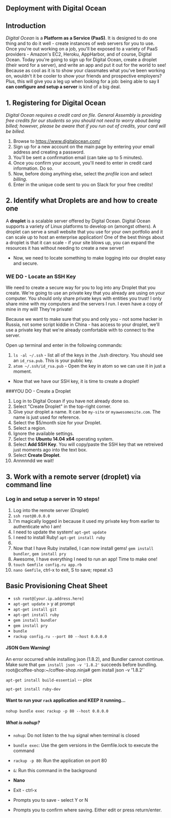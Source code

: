 
## Deployment with Digital Ocean

## Introduction

*Digital Ocean* is a **Platform as a Service (PaaS)**. It is designed to do one thing and to do it well - create instances of web servers for you to use. Once you're out working on a job, you'll be exposed to a variety of PaaS providers - Amazon's EC2, Heroku, AppHarbor, and of course, Digital Ocean. Today you're going to sign up for Digital Ocean, create a droplet (their word for a server), and write an app and put it out for the world to see! Because as cool as it is to show your classmates what you've been working on, wouldn't it be cooler to show your friends and prospective employers? Plus, this will give you a leg up when looking for a job: being able to say **I can configure and setup a server** is kind of a big deal.

## 1. Registering for Digital Ocean
*Digital Ocean requires a credit card on file. General Assembly is providing free credits for our students so you should not need to worry about being billed; however, please be aware that if you run out of credits, your card will be billed.*

  1. Browse to https://www.digitalocean.com/
  2. Sign up for a new account on the main page by entering your email address and creating a password.
  3. You'll be sent a confirmation email (can take up to 5 minutes).
  4. Once you confirm your account, you'll need to enter in credit card information. Do so.
  5. Now, before doing anything else, select the *profile* icon and select *billing*.
  6. Enter in the unique code sent to you on Slack for your free credits!

## 2. Identify what Droplets are and how to create one

A **droplet** is a scalable server offered by Digital Ocean. Digital Ocean supports a variety of Linux platforms to develop on (amongst others). A droplet can serve a small website that you use for your own portfolio and it can scale up to host an enterprise application! One of the best things about a droplet is that it can scale - if your site blows up, you can expand the resources it has without needing to create a new server!

- Now, we need to locate something to make logging into our droplet easy and secure.

### WE DO - Locate an SSH Key

We need to create a secure way for you to log into any Droplet that you create. We're going to use an private key that you already are using on your computer. You should only share private keys with entities you trust! I only share mine with my computers and the servers I run. I even have a copy of mine in my will! They're private!

Because we want to make sure that you and only you - not some hacker in Russia, not some script kiddie in China - has access to your droplet, we'll use a private key that we're already comfortable with to connect to the server.

Open up terminal and enter in the following commands:

  1. `ls -al ~/.ssh` - list all of the keys in the ./ssh directory. You should see an `id_rsa.pub`. This is your public key.
  3. `atom ~/.ssh/id_rsa.pub` - Open the key in atom so we can use it in just a moment.

- Now that we have our SSH key, it is time to create a droplet!

###YOU DO - Create a Droplet

  1. Log in to Digital Ocean if you have not already done so.
  2. Select "Create Droplet" in the top-right corner.
  3. Give your droplet a name. It can be `my-site` or `myawesomesite.com`. The name is just used for reference.
  4. Select the $5/month size for your Droplet.
  5. Select a region.
  6. Ignore the available settings.
  7. Select the **Ubuntu 14.04 x64** operating system.
  8. Select **Add SSH Key**. You will copy/paste the SSH key that we retreived just moments ago into the text box.
  9. Select **Create Droplet**.
  10. Annnnndd we wait!

## 3. Work with a remote server (droplet) via command line

### Log in and setup a server in 10 steps!

  1. Log into the remote server (Droplet)
  2. `ssh root@0.0.0.0`
  3. I'm magically logged in because it used my private key from earlier to authenticate who I am!
  4. I need to update the system! `apt-get update`
  5. I need to install Ruby! `apt-get install ruby`
  6.
  6. Now that I have Ruby installed, I can now install gems! `gem install bundler`, `gem install pry`
  7. Awesome, I have everything I need to run an app! Time to make one!
  8. `touch Gemfile config.ru app.rb`
  9. `nano Gemfile`, ctrl-x to exit, S to save; repeat x3


## Basic Provisioning Cheat Sheet
- `ssh root@[your.ip.address.here]`
- `apt-get update` > y at prompt
- `apt-get install git`
- `apt-get install ruby`
- `gem install bundler`
- `gem install pry`
- `bundle`
- `rackup config.ru --port 80 --host 0.0.0.0`

#### JSON Gem Warning!
An error occurred while installing json (1.8.2), and Bundler cannot continue.
Make sure that `gem install json -v '1.8.2'` succeeds before bundling.
root@coffee-shop:~/coffee-shop.ninja# gem install json -v '1.8.2'`

`apt-get install build-essential` -- plox

`apt-get install ruby-dev`

#### Want to run your `rack` application and KEEP it running...
```
nohup bundle exec rackup -p 80 --host 0.0.0.0
```
##### What is nohup?
- `nohup`: Do not listen to the `hup` signal when terminal is closed
- `bundle exec`: Use the gem versions in the Gemfile.lock to execute the command
- `rackup -p 80`: Run the application on port 80
- `&`: Run this command in the background

- **Nano**
- Exit - ctrl-x
- Prompts you to save - select Y or N
- Prompts you to confirm where saving. Either edit or press return/enter.
